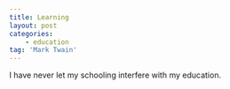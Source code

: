 ```yaml
---
title: Learning
layout: post
categories:
    - education
tag: 'Mark Twain'
---
```


I have never let my schooling interfere with my education.